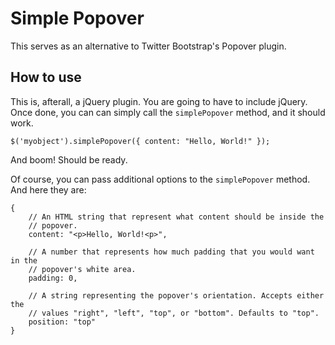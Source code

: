 # Simple Popover

This serves as an alternative to Twitter Bootstrap's Popover plugin.

## How to use

This is, afterall, a jQuery plugin. You are going to have to include jQuery. Once done, you can can simply call the `simplePopover` method, and it should work.

    $('myobject').simplePopover({ content: "Hello, World!" });

And boom! Should be ready.

Of course, you can pass additional options to the `simplePopover` method. And here they are:

    {
        // An HTML string that represent what content should be inside the
        // popover.
        content: "<p>Hello, World!<p>",

        // A number that represents how much padding that you would want in the
        // popover's white area.
        padding: 0,

        // A string representing the popover's orientation. Accepts either the
        // values "right", "left", "top", or "bottom". Defaults to "top".
        position: "top"
    }
